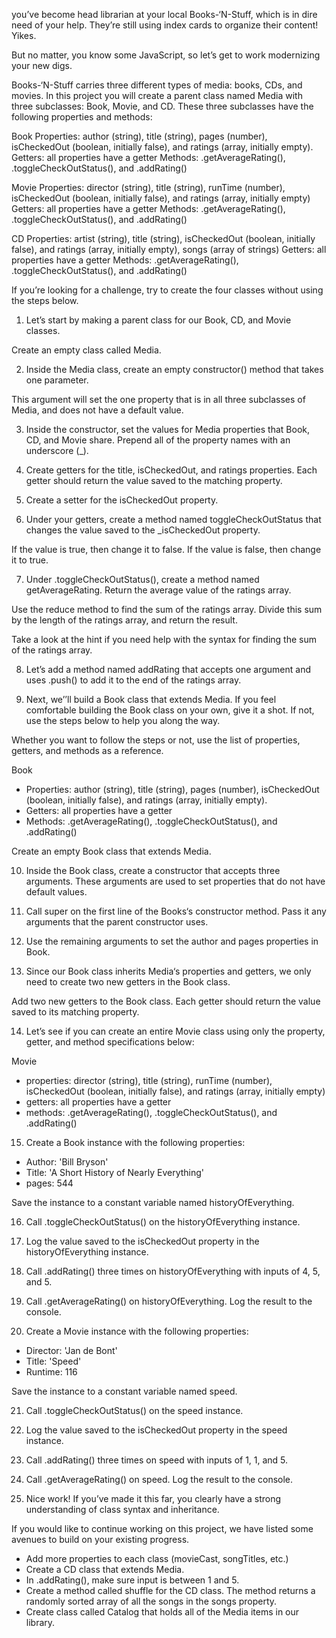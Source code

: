 you’ve become head librarian at your local Books-‘N-Stuff, which is in dire need of your help. They’re still using index cards to organize their content! Yikes.

But no matter, you know some JavaScript, so let’s get to work modernizing your new digs.

Books-‘N-Stuff carries three different types of media: books, CDs, and movies. In this project you will create a parent class named Media with three subclasses: Book, Movie, and CD. These three subclasses have the following properties and methods:

Book
Properties: author (string), title (string), pages (number), isCheckedOut (boolean, initially false), and ratings (array, initially empty).
Getters: all properties have a getter
Methods: .getAverageRating(), .toggleCheckOutStatus(), and .addRating()

Movie
Properties: director (string), title (string), runTime (number), isCheckedOut (boolean, initially false), and ratings (array, initially empty)
Getters: all properties have a getter
Methods: .getAverageRating(), .toggleCheckOutStatus(), and .addRating()

CD
Properties: artist (string), title (string), isCheckedOut (boolean, initially false), and ratings (array, initially empty), songs (array of strings)
Getters: all properties have a getter
Methods: .getAverageRating(), .toggleCheckOutStatus(), and .addRating()

If you’re looking for a challenge, try to create the four classes without using the steps below.

1. Let’s start by making a parent class for our Book, CD, and Movie classes.

Create an empty class called Media.

2. Inside the Media class, create an empty constructor() method that takes one parameter.

This argument will set the one property that is in all three subclasses of Media, and does not have a default value.

3. Inside the constructor, set the values for Media properties that Book, CD, and Movie share. Prepend all of the property names with an underscore (_).

4. Create getters for the title, isCheckedOut, and ratings properties. Each getter should return the value saved to the matching property.

5. Create a setter for the isCheckedOut property.

6. Under your getters, create a method named toggleCheckOutStatus that changes the value saved to the _isCheckedOut property.

If the value is true, then change it to false. If the value is false, then change it to true.

7. Under .toggleCheckOutStatus(), create a method named getAverageRating. Return the average value of the ratings array.

Use the reduce method to find the sum of the ratings array. Divide this sum by the length of the ratings array, and return the result.

Take a look at the hint if you need help with the syntax for finding the sum of the ratings array.

8. Let’s add a method named addRating that accepts one argument and uses .push() to add it to the end of the ratings array.

9. Next, we’’ll build a Book class that extends Media. If you feel comfortable building the Book class on your own, give it a shot. If not, use the steps below to help you along the way.

Whether you want to follow the steps or not, use the list of properties, getters, and methods as a reference.

Book
- Properties: author (string), title (string), pages (number), isCheckedOut (boolean, initially false), and ratings (array, initially empty).
- Getters: all properties have a getter
- Methods: .getAverageRating(), .toggleCheckOutStatus(), and .addRating()

Create an empty Book class that extends Media.

10. Inside the Book class, create a constructor that accepts three arguments. These arguments are used to set properties that do not have default values.

11. Call super on the first line of the Books‘s constructor method. Pass it any arguments that the parent constructor uses.

12. Use the remaining arguments to set the author and pages properties in Book.

13. Since our Book class inherits Media‘s properties and getters, we only need to create two new getters in the Book class.

Add two new getters to the Book class. Each getter should return the value saved to its matching property.

14. Let’s see if you can create an entire Movie class using only the property, getter, and method specifications below:

Movie
- properties: director (string), title (string), runTime (number), isCheckedOut (boolean, initially false), and ratings (array, initially empty)
- getters: all properties have a getter
- methods: .getAverageRating(), .toggleCheckOutStatus(), and .addRating()

15. Create a Book instance with the following properties:

- Author: 'Bill Bryson'
- Title: 'A Short History of Nearly Everything'
- pages: 544

Save the instance to a constant variable named historyOfEverything.

16. Call .toggleCheckOutStatus() on the historyOfEverything instance.

17. Log the value saved to the isCheckedOut property in the historyOfEverything instance.

18. Call .addRating() three times on historyOfEverything with inputs of 4, 5, and 5.

19. Call .getAverageRating() on historyOfEverything. Log the result to the console.

20. Create a Movie instance with the following properties:

- Director: 'Jan de Bont'
- Title: 'Speed'
- Runtime: 116

Save the instance to a constant variable named speed.

21. Call .toggleCheckOutStatus() on the speed instance.

22. Log the value saved to the isCheckedOut property in the speed instance.

23. Call .addRating() three times on speed with inputs of 1, 1, and 5.

24. Call .getAverageRating() on speed. Log the result to the console.

25. Nice work! If you’ve made it this far, you clearly have a strong understanding of class syntax and inheritance.

If you would like to continue working on this project, we have listed some avenues to build on your existing progress.

- Add more properties to each class (movieCast, songTitles, etc.)
- Create a CD class that extends Media.
- In .addRating(), make sure input is between 1 and 5.
- Create a method called shuffle for the CD class. The method returns a randomly sorted array of all the songs in the songs property.
- Create class called Catalog that holds all of the Media items in our library.
